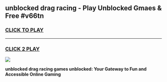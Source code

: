 
## unblocked drag racing - Play Unblocked Gmaes & Free #v66tn
<h3>
<a href="https://news.freeplayer.one?title=unblocked_drag_racing&ref=24F">CLICK TO PLAY</a></h3>
<hr>

<h3>
<a href="https://news.freeplayer.one?title=unblocked_drag_racing&ref=24F">CLICK 2 PLAY</a>
  
</h3>

<a href="https://news.freeplayer.one?title=unblocked_drag_racing&ref=24F/"><img src="https://clearcache.store/games.png"></a>


**unblocked drag racing games unblocked: Your Gateway to Fun and Accessible Online Gaming**
